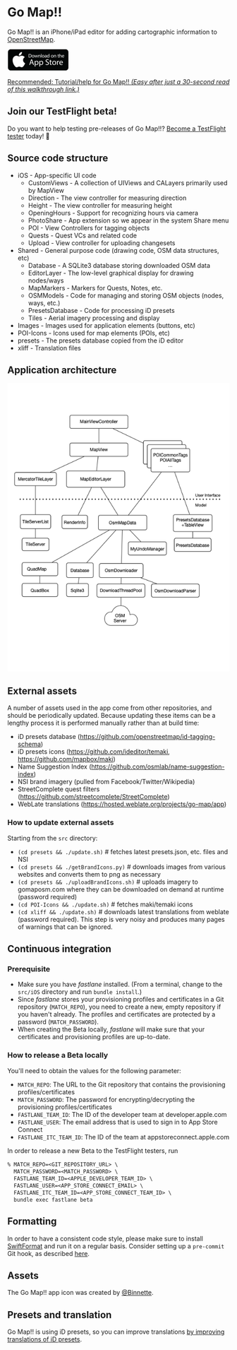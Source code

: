 
# Go Map!!

Go Map!! is an iPhone/iPad editor for adding cartographic information to [OpenStreetMap][1].

[![Download on the App Store badge][2]][3]

[Recommended: Tutorial/help for Go Map!! *(Easy after just a 30-second read of this walkthrough link.)*][8]
## Join our TestFlight beta!

Do you want to help testing pre-releases of Go Map!!?
[Become a TestFlight tester][4] today! 🚀

## Source code structure

* iOS - App-specific UI code
	* CustomViews - A collection of UIViews and CALayers primarily used by MapView
	* Direction - The view controller for measuring direction
	* Height - The view controller for measuring height
	* OpeningHours - Support for recognizing hours via camera 
	* PhotoShare - App extension so we appear in the system Share menu
	* POI - View Controllers for tagging objects
	* Quests - Quest VCs and related code
	* Upload - View controller for uploading changesets
* Shared - General purpose code (drawing code, OSM data structures, etc)
	* Database - A SQLite3 database storing downloaded OSM data
	* EditorLayer - The low-level graphical display for drawing nodes/ways
	* MapMarkers - Markers for Quests, Notes, etc.
	* OSMModels - Code for managing and storing OSM objects (nodes, ways, etc.)
	* PresetsDatabase - Code for processing iD presets
	* Tiles - Aerial imagery processing and display
* Images - Images used for application elements (buttons, etc)
* POI-Icons - Icons used for map elements (POIs, etc)
* presets - The presets database copied from the iD editor
* xliff - Translation files

## Application architecture

![Architecture diagram](./Architecture.png)

## External assets

A number of assets used in the app come from other repositories, and should be periodically updated. Because updating these items can be a lengthy process it is performed manually rather than at build time:
- iD presets database (https://github.com/openstreetmap/id-tagging-schema) 
- iD presets icons (https://github.com/ideditor/temaki, https://github.com/mapbox/maki)
- Name Suggestion Index (https://github.com/osmlab/name-suggestion-index)
- NSI brand imagery (pulled from Facebook/Twitter/Wikipedia)
- StreetComplete quest filters (https://github.com/streetcomplete/StreetComplete)
- WebLate translations (https://hosted.weblate.org/projects/go-map/app)

### How to update external assets

Starting from the `src` directory:
- `(cd presets && ./update.sh)`				# fetches latest presets.json, etc. files and NSI
- `(cd presets && ./getBrandIcons.py)`		# downloads images from various websites and converts them to png as necessary
- `(cd presets && ./uploadBrandIcons.sh)`	# uploads imagery to gomaposm.com where they can be downloaded on demand at runtime (password required)
- `(cd POI-Icons && ./update.sh)`			# fetches maki/temaki icons 
- `(cd xliff && ./update.sh)`					# downloads latest translations from weblate (password required). This step is very noisy and produces many pages of warnings that can be ignored.

## Continuous integration

### Prerequisite

- Make sure you have _fastlane_ installed. (From a terminal, change to the `src/iOS` directory and run `bundle install`.)
- Since _fastlane_ stores your provisioning profiles and certificates in a Git repository (`MATCH_REPO`), you need to create a new, empty repository if you haven't already. The profiles and certificates are protected by a password (`MATCH_PASSWORD`).
- When creating the Beta locally, _fastlane_ will make sure that your certificates and provisioning profiles are up-to-date.

### How to release a Beta locally

You'll need to obtain the values for the following parameter:

- `MATCH_REPO`: The URL to the Git repository that contains the provisioning profiles/certificates
- `MATCH_PASSWORD`: The password for encrypting/decrypting the provisioning profiles/certificates
- `FASTLANE_TEAM_ID`: The ID of the developer team at developer.apple.com
- `FASTLANE_USER`: The email address that is used to sign in to App Store Connect
- `FASTLANE_ITC_TEAM_ID`: The ID of the team at appstoreconnect.apple.com

In order to release a new Beta to the TestFlight testers, run

    % MATCH_REPO=<GIT_REPOSITORY_URL> \
      MATCH_PASSWORD=<MATCH_PASSWORD> \
      FASTLANE_TEAM_ID=<APPLE_DEVELOPER_TEAM_ID> \
      FASTLANE_USER=<APP_STORE_CONNECT_EMAIL> \
      FASTLANE_ITC_TEAM_ID=<APP_STORE_CONNECT_TEAM_ID> \
      bundle exec fastlane beta

## Formatting

In order to have a consistent code style, please make sure to install
[SwiftFormat][6] and run it on a regular basis. Consider setting up a `pre-commit`
Git hook, as described [here][7].

## Assets

The Go Map!! app icon was created by [@Binnette][5].

[1]: https://www.openstreetmap.org
[2]: download-on-the-app-store.png
[3]: https://itunes.apple.com/app/id592990211
[4]: https://testflight.apple.com/join/T96F9wYq
[5]: https://github.com/Binnette
[6]: https://github.com/nicklockwood/SwiftFormat
[7]: https://github.com/nicklockwood/SwiftFormat#git-pre-commit-hook
[8]: https://wiki.openstreetmap.org/w/index.php?title=Go_Map!!


## Presets and translation

Go Map!! is using iD presets, so you can improve translations [by improving translations of iD presets](https://github.com/openstreetmap/id-tagging-schema).

